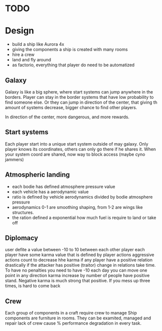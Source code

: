 # TODO

# Design

- build a ship like Aurora 4x
- giving the components a ship is created with many rooms
- hire a crew
- land and fly around
- as factorio, everything that player do need to be automatized 

## Galaxy

Galaxy is like a big sphere, where start systems can jump anywhere in the borders. Player can stay in the border systems
that have low probability to find someone else. Or they can jump in direction of the center, that giving th amount
of systems decrease, bigger chance to find other players.

In direction of the center, more dangerous, and more rewards.

## Start systems

Each player start into a unique start system outside of may galaxy. Only player knows its coordinates, others can only 
go there if he shares it. When your system coord are shared, now way to block access (maybe cyno jammers)

## Atmospheric landing

- each bodie has defined atmosphere pressure value
- each vehicle has a aerodynamic value
- ratio is defined by vehicle aerodynamics divided by bodie atmosphere pressure
- aerodynamics 0-1 are smoothing shaping, from 1-2 are wings like structures. 
- the ration defined a exponential how much fuel is require to land or take off

## Diplomacy

user defite a value between -10 to 10 between each other player
each player have some karma value that is defined by player actions
aggressive actions count to decrease hhe karma if any player have a positive relation
drastically if the attacker has positive (traitor)
change in relations take time. To have no penalties you need to have -10
each day you can move one point in any direction
karma increase by number of people have positive stand.
Negative karma is much strong that positive. If you mess up three times, is hard to come back

## Crew

Each group of components in a craft require crew to manage
Ship components are furniture in rooms. They can be examited, managed and repair
lack of crew cause % performance degradation in every task.

